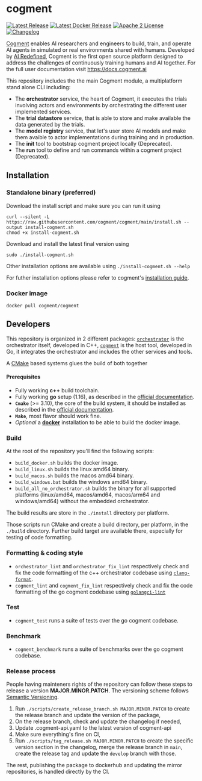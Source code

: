 # cogment

[![Latest Release](https://img.shields.io/github/v/release/cogment/cogment?label=latest%20release&sort=semver&style=flat-square)](https://github.com/cogment/cogment/releases)
[![Latest Docker Release](https://img.shields.io/docker/v/cogment/cogment?label=latest%20docker%20release&sort=semver&style=flat-square)](https://hub.docker.com/r/cogment/cogment) [![Apache 2 License](https://img.shields.io/badge/license-Apache%202-green?style=flat-square)](./LICENSE) [![Changelog](https://img.shields.io/badge/-Changelog%20-blueviolet?style=flat-square)](./CHANGELOG.md)

[Cogment](https://cogment.ai) enables AI researchers and engineers to build, train, and operate AI agents in simulated or real environments shared with humans. Developed by [AI Redefined](https://ai-r.com), Cogment is the first open source platform designed to address the challenges of continuously training humans and AI together. For the full user documentation visit <https://docs.cogment.ai>

This repository includes the the main Cogment module, a multiplatform stand alone CLI including:

- The **orchestrator** service, the heart of Cogment, it executes the trials involving actors and environments by orchestrating the different user implemented services.
- The **trial datastore** service, that is able to store and make available the data generated by the trials.
- The **model registry** service, that let's user store AI models and make them avaible to actor implementations during training and in production.
- The **init** tool to bootstrap cogment project locally (Deprecated).
- The **run** tool to define and run commands within a cogment project (Deprecated).

## Installation

### Standalone binary (preferred)

Download the install script and make sure you can run it using

```console
curl --silent -L https://raw.githubusercontent.com/cogment/cogment/main/install.sh --output install-cogment.sh
chmod +x install-cogment.sh
```

Download and install the latest final version using

```console
sudo ./install-cogment.sh
```

Other installation options are available using `./install-cogment.sh --help`

For futher installation options please refer to cogment's [installation guide](https://cogment.ai/docs/cogment/installation/).

### Docker image

```console
docker pull cogment/cogment
```

## Developers

This repository is organized in 2 different packages: [`orchestrator`](#orchestrator) is the orchestrator itself, developed in C++, [`cogment`](#cogment) is the host tool, developed in Go, it integrates the orchestrator and includes the other services and tools.

A [CMake](https://cmake.org) based systems glues the build of both together

#### Prerequisites

- Fully working **c++** build toolchain.
- Fully working **go** setup (1.16), as described in the [official documentation](https://golang.org/doc/install).
- **`Cmake`** (>= 3.10), the core of the build system, it should be installed as described in the [official documentation](https://cmake.org/install/).
- **`Make`**, most flavor should work fine.
- _Optional_ a [**docker**](https://www.docker.com/) installation to be able to build the docker image.

### Build

At the root of the repository you'll find the following scripts:

- `build_docker.sh` builds the docker image.
- `build_linux.sh` builds the linux amd64 binary.
- `build_macos.sh` builds the macos amd64 binary.
- `build_windows.bat` builds the windows amd64 binary.
- `build_all_no_orchestrator.sh` builds the binary for all supported platforms (linux/amd64, macos/amd64, macos/arm64 and windows/amd64) without the embedded orchestrator.

The build results are store in the `./install` directory per platform.

Those scripts run CMake and create a build directory, per platform, in the `./build` directory. Further build target are available there, especially for testing of code formatting.

### Formatting & coding style

- `orchestrator_lint` and `orchestrator_fix_lint` respectively check and fix the code formatting of the c++ orchestrator codebase using [`clang-format`](https://clang.llvm.org/docs/ClangFormat.html).
- `cogment_lint` and `cogment_fix_lint` respectively check and fix the code formatting of the go cogment codebase using [`golangci-lint`](https://golangci-lint.run)

### Test

- `cogment_test` runs a suite of tests over the go cogment codebase.

### Benchmark

- `cogment_benchmark` runs a suite of benchmarks over the go cogment codebase.

### Release process

People having mainteners rights of the repository can follow these steps to release a version **MAJOR.MINOR.PATCH**. The versioning scheme follows [Semantic Versioning](http://semver.org/spec/v2.0.0.html).

1. Run `./scripts/create_release_branch.sh MAJOR.MINOR.PATCH` to create the release branch and update the version of the package,
2. On the release branch, check and update the changelog if needed,
3. Update .cogment-api.yaml to the latest version of cogment-api
4. Make sure everything's fine on CI,
5. Run `./scripts/tag_release.sh MAJOR.MINOR.PATCH` to create the specific version section in the changelog, merge the release branch in `main`, create the release tag and update the `develop` branch with those.

The rest, publishing the package to dockerhub and updating the mirror repositories, is handled directly by the CI.
